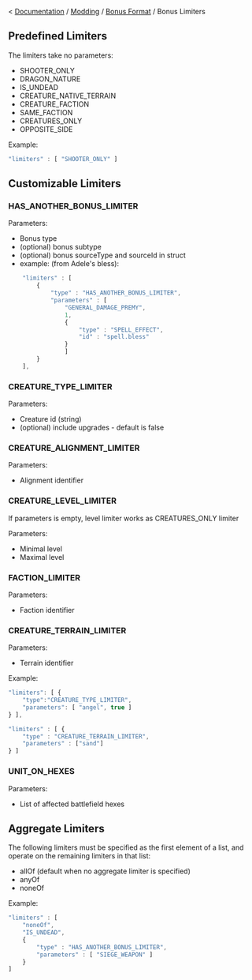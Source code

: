 < [Documentation](../../Readme.md) / [Modding](../Readme.md) / [Bonus Format](../Bonus_Format.md) / Bonus Limiters

## Predefined Limiters

The limiters take no parameters:

- SHOOTER_ONLY
- DRAGON_NATURE
- IS_UNDEAD
- CREATURE_NATIVE_TERRAIN
- CREATURE_FACTION
- SAME_FACTION
- CREATURES_ONLY
- OPPOSITE_SIDE

Example:

``` javascript
"limiters" : [ "SHOOTER_ONLY" ]
```

## Customizable Limiters

### HAS_ANOTHER_BONUS_LIMITER

Parameters:

-   Bonus type
-   (optional) bonus subtype
-   (optional) bonus sourceType and sourceId in struct
-   example: (from Adele's bless):

``` javascript
	"limiters" : [
		{
			"type" : "HAS_ANOTHER_BONUS_LIMITER",
			"parameters" : [
				"GENERAL_DAMAGE_PREMY",
				1,
				{
					"type" : "SPELL_EFFECT",
					"id" : "spell.bless"
				}
				]
		}
	],
```

### CREATURE_TYPE_LIMITER

Parameters:

-   Creature id (string)
-   (optional) include upgrades - default is false

### CREATURE_ALIGNMENT_LIMITER

Parameters:

-   Alignment identifier

### CREATURE_LEVEL_LIMITER

If parameters is empty, level limiter works as CREATURES_ONLY limiter

Parameters:
- Minimal level
- Maximal level

### FACTION_LIMITER

Parameters:

-   Faction identifier

### CREATURE_TERRAIN_LIMITER

Parameters:

-   Terrain identifier

Example:

``` javascript
"limiters": [ {
	"type":"CREATURE_TYPE_LIMITER",
	"parameters": [ "angel", true ]
} ],
```

``` javascript
"limiters" : [ {
	"type" : "CREATURE_TERRAIN_LIMITER",
	"parameters" : ["sand"]
} ]
```

### UNIT_ON_HEXES

Parameters:

- List of affected battlefield hexes

## Aggregate Limiters

The following limiters must be specified as the first element of a list,
and operate on the remaining limiters in that list:

-   allOf (default when no aggregate limiter is specified)
-   anyOf
-   noneOf

Example:

``` javascript
"limiters" : [
    "noneOf",
    "IS_UNDEAD",
    {
        "type" : "HAS_ANOTHER_BONUS_LIMITER",
        "parameters" : [ "SIEGE_WEAPON" ]
    }
]
```